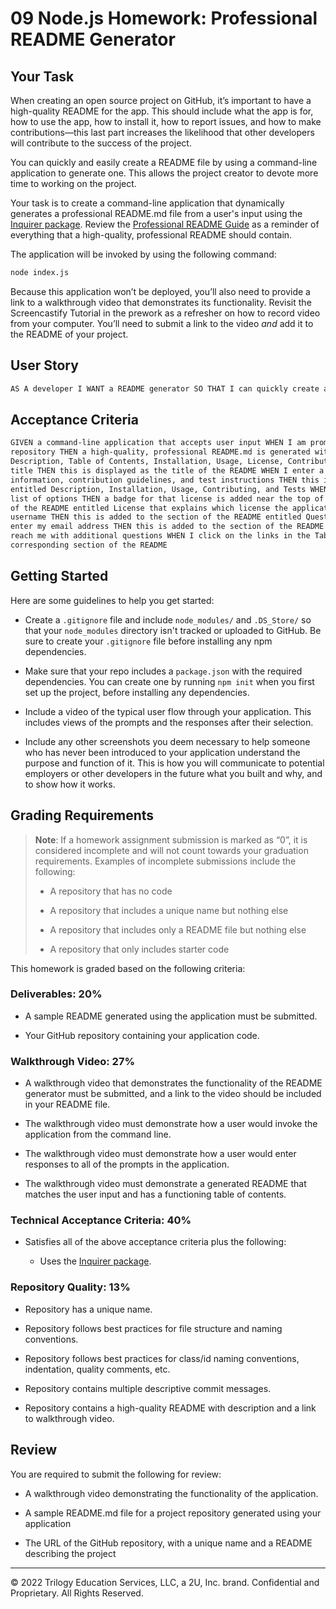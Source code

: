 # 09 Node.js Homework: Professional README Generator

## Your Task

When creating an open source project on GitHub, it’s important to have a high-quality README for the app. This should
include what the app is for, how to use the app, how to install it, how to report issues, and how to make
contributions&mdash;this last part increases the likelihood that other developers will contribute to the success of the
project.

You can quickly and easily create a README file by using a command-line application to generate one. This allows the
project creator to devote more time to working on the project.

Your task is to create a command-line application that dynamically generates a professional README.md file from a user's
input using the [Inquirer package](https://www.npmjs.com/package/inquirer). Review
the [Professional README Guide](https://coding-boot-camp.github.io/full-stack/github/professional-readme-guide) as a
reminder of everything that a high-quality, professional README should contain.

The application will be invoked by using the following command:

```bash
node index.js
```

Because this application won’t be deployed, you’ll also need to provide a link to a walkthrough video that demonstrates
its functionality. Revisit the Screencastify Tutorial in the prework as a refresher on how to record video from your
computer. You’ll need to submit a link to the video _and_ add it to the README of your project.

## User Story

```md
AS A developer I WANT a README generator SO THAT I can quickly create a professional README for a new project
```

## Acceptance Criteria

```md
GIVEN a command-line application that accepts user input WHEN I am prompted for information about my application
repository THEN a high-quality, professional README.md is generated with the title of my project and sections entitled
Description, Table of Contents, Installation, Usage, License, Contributing, Tests, and Questions WHEN I enter my project
title THEN this is displayed as the title of the README WHEN I enter a description, installation instructions, usage
information, contribution guidelines, and test instructions THEN this information is added to the sections of the README
entitled Description, Installation, Usage, Contributing, and Tests WHEN I choose a license for my application from a
list of options THEN a badge for that license is added near the top of the README and a notice is added to the section
of the README entitled License that explains which license the application is covered under WHEN I enter my GitHub
username THEN this is added to the section of the README entitled Questions, with a link to my GitHub profile WHEN I
enter my email address THEN this is added to the section of the README entitled Questions, with instructions on how to
reach me with additional questions WHEN I click on the links in the Table of Contents THEN I am taken to the
corresponding section of the README
```

## Getting Started

Here are some guidelines to help you get started:

* Create a `.gitignore` file and include `node_modules/` and `.DS_Store/` so that your `node_modules` directory isn't
  tracked or uploaded to GitHub. Be sure to create your `.gitignore` file before installing any npm dependencies.

* Make sure that your repo includes a `package.json` with the required dependencies. You can create one by
  running `npm init` when you first set up the project, before installing any dependencies.

* Include a video of the typical user flow through your application. This includes views of the prompts and the
  responses after their selection.

* Include any other screenshots you deem necessary to help someone who has never been introduced to your application
  understand the purpose and function of it. This is how you will communicate to potential employers or other developers
  in the future what you built and why, and to show how it works.

## Grading Requirements

> **Note**: If a homework assignment submission is marked as “0”, it is considered incomplete and will not count towards your graduation requirements. Examples of incomplete submissions include the following:
>
> * A repository that has no code
>
> * A repository that includes a unique name but nothing else
>
> * A repository that includes only a README file but nothing else
>
> * A repository that only includes starter code

This homework is graded based on the following criteria:

### Deliverables: 20%

* A sample README generated using the application must be submitted.

* Your GitHub repository containing your application code.

### Walkthrough Video: 27%

* A walkthrough video that demonstrates the functionality of the README generator must be submitted, and a link to the
  video should be included in your README file.

* The walkthrough video must demonstrate how a user would invoke the application from the command line.

* The walkthrough video must demonstrate how a user would enter responses to all of the prompts in the application.

* The walkthrough video must demonstrate a generated README that matches the user input and has a functioning table of
  contents.

### Technical Acceptance Criteria: 40%

* Satisfies all of the above acceptance criteria plus the following:

    * Uses the [Inquirer package](https://www.npmjs.com/package/inquirer).

### Repository Quality: 13%

* Repository has a unique name.

* Repository follows best practices for file structure and naming conventions.

* Repository follows best practices for class/id naming conventions, indentation, quality comments, etc.

* Repository contains multiple descriptive commit messages.

* Repository contains a high-quality README with description and a link to walkthrough video.

## Review

You are required to submit the following for review:

* A walkthrough video demonstrating the functionality of the application.

* A sample README.md file for a project repository generated using your application

* The URL of the GitHub repository, with a unique name and a README describing the project

---

© 2022 Trilogy Education Services, LLC, a 2U, Inc. brand. Confidential and Proprietary. All Rights Reserved.
